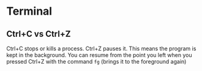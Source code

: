 # Terminal

## Ctrl+C vs Ctrl+Z

Ctrl+C stops or kills a process. Ctrl+Z pauses it. This means the program is kept in the background. You can resume from the point you left when you pressed Ctrl+Z with the command `fg` (brings it to the foreground again)